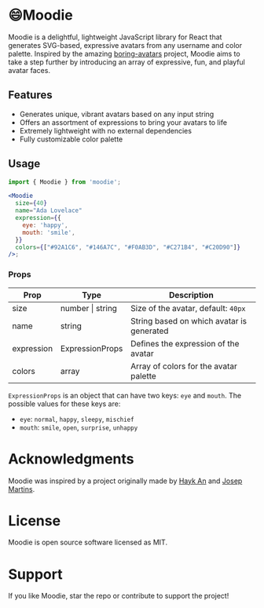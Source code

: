 # 😄Moodie

Moodie is a delightful, lightweight JavaScript library for React that generates SVG-based, expressive avatars from any username and color palette. Inspired by the amazing [boring-avatars](https://github.com/boringdesigners/boring-avatars) project, Moodie aims to take a step further by introducing an array of expressive, fun, and playful avatar faces.

## Features
- Generates unique, vibrant avatars based on any input string
- Offers an assortment of expressions to bring your avatars to life
- Extremely lightweight with no external dependencies
- Fully customizable color palette

## Usage
```jsx
import { Moodie } from 'moodie';

<Moodie
  size={40}
  name="Ada Lovelace"
  expression={{
    eye: 'happy',
    mouth: 'smile',
  }}
  colors={["#92A1C6", "#146A7C", "#F0AB3D", "#C271B4", "#C20D90"]}
/>;
```

### Props
| Prop       | Type             | Description                               |
|------------|------------------|-------------------------------------------|
| size       | number \| string | Size of the avatar, default: `40px`       |
| name       | string           | String based on which avatar is generated |
| expression | ExpressionProps  | Defines the expression of the avatar      |
| colors     | array            | Array of colors for the avatar palette    |

`ExpressionProps` is an object that can have two keys: `eye` and `mouth`. The possible values for these keys are:

- `eye`: `normal`, `happy`, `sleepy`, `mischief`
- `mouth`: `smile`, `open`, `surprise`, `unhappy`

# Acknowledgments
Moodie was inspired by a project originally made by [Hayk An](https://hayk.design/) and [Josep Martins](https://josepmartins.com/).

# License
Moodie is open source software licensed as MIT.

# Support
If you like Moodie, star the repo or contribute to support the project!
